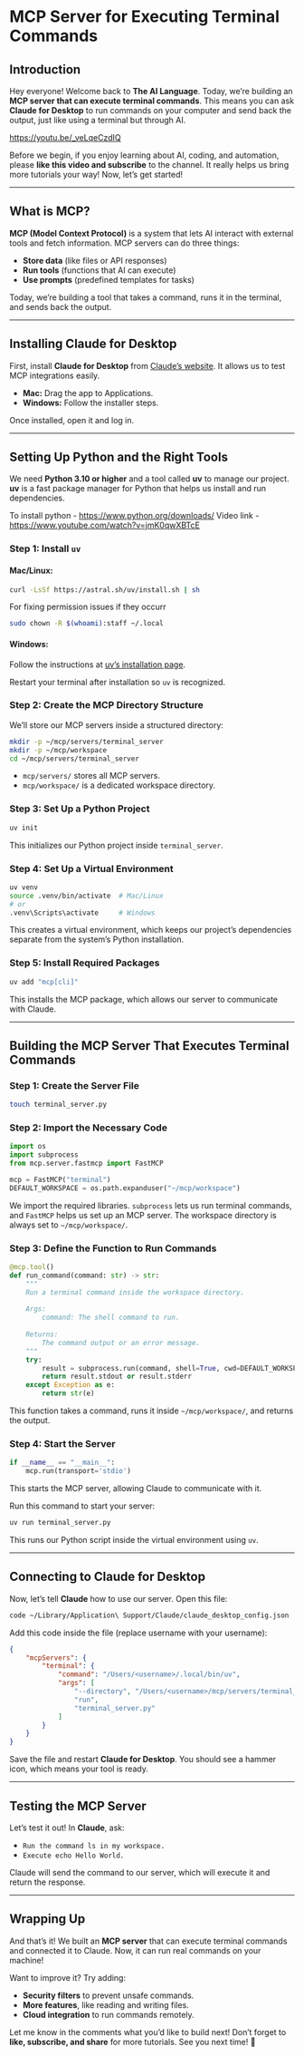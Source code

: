 # MCP Server for Executing Terminal Commands

## Introduction

Hey everyone! Welcome back to **The AI Language**. Today, we’re building an **MCP server that can execute terminal commands**. This means you can ask **Claude for Desktop** to run commands on your computer and send back the output, just like using a terminal but through AI.

https://youtu.be/_veLqeCzdIQ

Before we begin, if you enjoy learning about AI, coding, and automation, please **like this video and subscribe** to the channel. It really helps us bring more tutorials your way! Now, let’s get started!

---

## What is MCP?

**MCP (Model Context Protocol)** is a system that lets AI interact with external tools and fetch information. MCP servers can do three things:

- **Store data** (like files or API responses)
- **Run tools** (functions that AI can execute)
- **Use prompts** (predefined templates for tasks)

Today, we’re building a tool that takes a command, runs it in the terminal, and sends back the output.

---

## Installing Claude for Desktop

First, install **Claude for Desktop** from [Claude’s website](https://claude.ai). It allows us to test MCP integrations easily.

- **Mac:** Drag the app to Applications.
- **Windows:** Follow the installer steps.

Once installed, open it and log in.

---

## Setting Up Python and the Right Tools

We need **Python 3.10 or higher** and a tool called **uv** to manage our project. **uv** is a fast package manager for Python that helps us install and run dependencies.

To install python - https://www.python.org/downloads/
Video link - https://www.youtube.com/watch?v=jmK0qwXBTcE

### Step 1: Install `uv`

#### Mac/Linux:
```sh
curl -LsSf https://astral.sh/uv/install.sh | sh
```
For fixing permission issues if they occurr
```sh
sudo chown -R $(whoami):staff ~/.local  
```

#### Windows:
Follow the instructions at [uv’s installation page](https://astral.sh/uv/).

Restart your terminal after installation so `uv` is recognized.

### Step 2: Create the MCP Directory Structure

We’ll store our MCP servers inside a structured directory:
```sh
mkdir -p ~/mcp/servers/terminal_server
mkdir -p ~/mcp/workspace
cd ~/mcp/servers/terminal_server
```

- `mcp/servers/` stores all MCP servers.
- `mcp/workspace/` is a dedicated workspace directory.

### Step 3: Set Up a Python Project
```sh
uv init
```
This initializes our Python project inside `terminal_server`.

### Step 4: Set Up a Virtual Environment
```sh
uv venv
source .venv/bin/activate  # Mac/Linux
# or
.venv\Scripts\activate     # Windows
```
This creates a virtual environment, which keeps our project’s dependencies separate from the system’s Python installation.

### Step 5: Install Required Packages
```sh
uv add "mcp[cli]"
```
This installs the MCP package, which allows our server to communicate with Claude.

---

## Building the MCP Server That Executes Terminal Commands

### Step 1: Create the Server File
```sh
touch terminal_server.py
```

### Step 2: Import the Necessary Code
```python
import os
import subprocess
from mcp.server.fastmcp import FastMCP

mcp = FastMCP("terminal")
DEFAULT_WORKSPACE = os.path.expanduser("~/mcp/workspace")
```
We import the required libraries. `subprocess` lets us run terminal commands, and `FastMCP` helps us set up an MCP server. The workspace directory is always set to `~/mcp/workspace/`.

### Step 3: Define the Function to Run Commands
```python
@mcp.tool()
def run_command(command: str) -> str:
    """
    Run a terminal command inside the workspace directory.
    
    Args:
        command: The shell command to run.
    
    Returns:
        The command output or an error message.
    """
    try:
        result = subprocess.run(command, shell=True, cwd=DEFAULT_WORKSPACE, capture_output=True, text=True)
        return result.stdout or result.stderr
    except Exception as e:
        return str(e)
```
This function takes a command, runs it inside `~/mcp/workspace/`, and returns the output.

### Step 4: Start the Server
```python
if __name__ == "__main__":
    mcp.run(transport='stdio')
```
This starts the MCP server, allowing Claude to communicate with it.

Run this command to start your server:
```sh
uv run terminal_server.py
```
This runs our Python script inside the virtual environment using `uv`.

---

## Connecting to Claude for Desktop

Now, let’s tell **Claude** how to use our server. Open this file:
```sh
code ~/Library/Application\ Support/Claude/claude_desktop_config.json
```

Add this code inside the file (replace username with your username):
```json
{
    "mcpServers": {
        "terminal": {
            "command": "/Users/<username>/.local/bin/uv",
            "args": [
                "--directory", "/Users/<username>/mcp/servers/terminal_server",
                "run", 
                "terminal_server.py"
            ]
        }
    }
}
```

Save the file and restart **Claude for Desktop**. You should see a hammer icon, which means your tool is ready.

---

## Testing the MCP Server

Let’s test it out! In **Claude**, ask:

- `Run the command ls in my workspace.`
- `Execute echo Hello World.`

Claude will send the command to our server, which will execute it and return the response.

---

## Wrapping Up

And that’s it! We built an **MCP server** that can execute terminal commands and connected it to Claude. Now, it can run real commands on your machine!

Want to improve it? Try adding:

- **Security filters** to prevent unsafe commands.
- **More features**, like reading and writing files.
- **Cloud integration** to run commands remotely.

Let me know in the comments what you’d like to build next! Don’t forget to **like, subscribe, and share** for more tutorials. See you next time! 🚀

